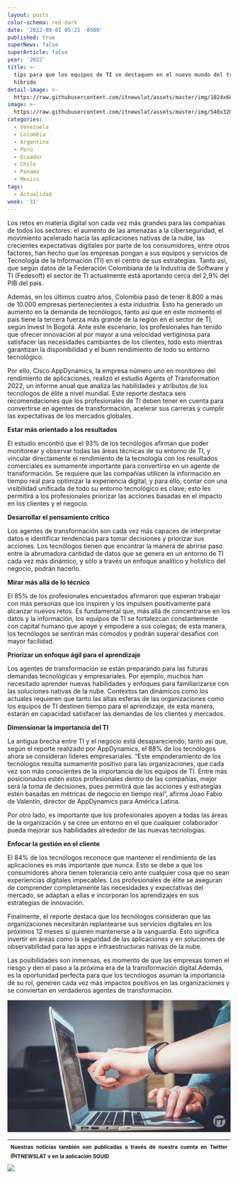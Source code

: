 ```yaml
---
layout: posts
color-schema: red-dark
date: '2022-08-01 05:21 -0500'
published: true
superNews: false
superArticle: false
year: '2022'
title: >-
  tips para que los equipos de TI se destaquen en el nuevo mundo del trabajo
  híbrido 
detail-image: >-
  https://raw.githubusercontent.com/itnewslat/assets/master/img/1024x680/laptop-g.jpg
image: >-
  https://raw.githubusercontent.com/itnewslat/assets/master/img/540x320/laptop-p.jpg
categories:
  - Venezuela
  - Colombia
  - Argentina
  - Perú
  - Ecuador
  - Chile
  - Panama
  - Mexico
tags:
  - Actualidad
week: '31'
---
```

Los retos en materia digital son cada vez más grandes para las compañías de todos los sectores: el aumento de las amenazas a la ciberseguridad, el movimiento acelerado hacia las aplicaciones nativas de la nube, las crecientes expectativas digitales por parte de los consumidores, entre otros factores, han hecho que las empresas pongan a sus equipos y servicios de Tecnología de la Información (TI) en el centro de sus estrategias. Tanto así, que según datos de la Federación Colombiana de la Industria de Software y TI (Fedesoft) el sector de TI actualmente está aportando cerca del 2,9% del PIB del país. 

Además, en los últimos cuatro años, Colombia pasó de tener 8.800 a más de 10.000 empresas pertenecientes a esta industria. Esto ha generado un aumento en la demanda de tecnólogos, tanto así que en este momento el país tiene la tercera fuerza más grande de la región en el sector de TI, según Invest In Bogotá. Ante este escenario, los profesionales han tenido que ofrecer innovación al por mayor a una velocidad vertiginosa para satisfacer las necesidades cambiantes de los clientes, todo esto mientras garantizan la disponibilidad y el buen rendimiento de todo su entorno tecnológico.

Por ello, Cisco AppDynamics, la empresa número uno en monitoreo del rendimiento de aplicaciones, realizó el estudio Agents of Transformation 2022, un informe anual que analiza las habilidades y atributos de los tecnólogos de élite a nivel mundial. Este reporte destaca seis recomendaciones que los profesionales de TI deben tener en cuenta para convertirse en agentes de transformación, acelerar sus carreras y cumplir las expectativas de los mercados globales.

**Estar más orientado a los resultados**

El estudio encontró que el 93% de los tecnólogos afirman que poder monitorear y observar todas las áreas técnicas de su entorno de TI, y vincular directamente el rendimiento de la tecnología con los resultados comerciales es sumamente importante para convertirse en un agente de transformación. Se requiere que las compañías utilicen la información en tiempo real para optimizar la experiencia digital, y para ello, contar con una visibilidad unificada de todo su entorno tecnológico es clave; esto les permitirá a los profesionales priorizar las acciones basadas en el impacto en los clientes y el negocio.

**Desarrollar el pensamiento crítico**

Los agentes de transformación son cada vez más capaces de interpretar datos e identificar tendencias para tomar decisiones y priorizar sus acciones. Los tecnólogos tienen que encontrar la manera de abrirse paso entre la abrumadora cantidad de datos que se genera en un entorno de TI cada vez más dinámico, y sólo a través un enfoque analítico y holístico del negocio, podrán hacerlo.

**Mirar más allá de lo técnico**

El 85% de los profesionales encuestados afirmaron que esperan trabajar con más personas que los inspiren y los impulsen positivamente para alcanzar nuevos retos. Es fundamental que, más allá de concentrarse en los datos y la información, los equipos de TI se fortalezcan constantemente con capital humano que apoye y empodere a sus colegas; de esta manera, los tecnólogos se sentirán más cómodos y podrán superar desafíos con mayor facilidad.

**Priorizar un enfoque ágil para el aprendizaje**

Los agentes de transformación se están preparando para las futuras demandas tecnológicas y empresariales. Por ejemplo, muchos han necesitado aprender nuevas habilidades y enfoques para familiarizarse con las soluciones nativas de la nube. Contextos tan dinámicos como los actuales requieren que tanto las altas esferas de las organizaciones como los equipos de TI destinen tiempo para el aprendizaje, de esta manera, estarán en capacidad satisfacer las demandas de los clientes y mercados.

**Dimensionar la importancia del TI**

La antigua brecha entre TI y el negocio está desapareciendo, tanto así que, según el reporte realizado por AppDynamics, el 88% de los tecnólogos ahora se consideran líderes empresariales. “Este empoderamiento de los tecnólogos resulta sumamente positivo para las organizaciones, que cada vez son más conscientes de la importancia de los equipos de TI. Entre más posicionados estén estos profesionales dentro de las compañías, mejor será la toma de decisiones, pues permitirá que las acciones y estrategias estén basadas en métricas de negocio en tiempo real”, afirma Joao Fabio de Valentín, director de AppDynamics para América Latina.

Por otro lado, es importante que los profesionales apoyen a todas las áreas de la organización y se cree un entorno en el que cualquier colaborador pueda mejorar sus habilidades alrededor de las nuevas tecnologías.

**Enfocar la gestión en el cliente**

El 84% de los tecnólogos reconoce que mantener el rendimiento de las aplicaciones es más importante que nunca. Esto se debe a que los consumidores ahora tienen tolerancia cero ante cualquier cosa que no sean experiencias digitales impecables. Los profesionales de élite se aseguran de comprender completamente las necesidades y expectativas del mercado, se adaptan a ellas e incorporan los aprendizajes en sus estrategias de innovación.

Finalmente, el reporte destaca que los tecnólogos consideran que las organizaciones necesitarán replantearse sus servicios digitales en los próximos 12 meses si quieren mantenerse a la vanguardia. Esto significa invertir en áreas como la seguridad de las aplicaciones y en soluciones de observabilidad para las apps e infraestructuras nativas de la nube. 

Las posibilidades son inmensas, es momento de que las empresas tomen el riesgo y den el paso a la próxima era de la transformación digital.Además, es la oportunidad perfecta para que los tecnólogos asuman la importancia de su rol, generen cada vez más impactos positivos en las organizaciones y se conviertan en verdaderos agentes de transformación.

![](https://raw.githubusercontent.com/itnewslat/assets/master/img/540x320/laptop-p.jpg)

<table style="height: 42px;" width="569">
<tbody>
<tr>
<td style="text-align: justify;"><sub><strong>Nuestras noticias también son publicadas a través de nuestra cuenta en Twitter <a href="https://twitter.com/itnewslat?lang=es">@ITNEWSLAT</a> y en la aplicación <a href="https://squidapp.co/en/">SQUID</a></strong></sub></td>
</tr>
</tbody>
</table>

<img src="https://tracker.metricool.com/c3po.jpg?hash=56f88a41e39ab42c063cc51676587a04"/>